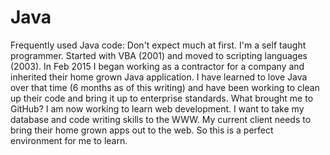 # Java
Frequently used Java code:
Don't expect much at first. I'm a self taught programmer. Started with VBA (2001) and moved to scripting languages (2003). In Feb 2015 I began working as a contractor for a company and inherited their home grown Java application. I have learned to love Java over that time (6 months as of this writing) and have been working to clean up their code and bring it up to enterprise standards. 
What brought me to GitHub? I am now working to learn web development. I want to take my database and code writing skills to the WWW. My current client needs to bring their home grown apps out to the web. So this is a perfect environment for me to learn. 
